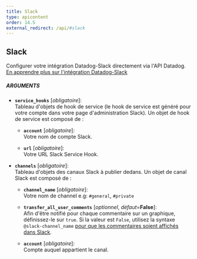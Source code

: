 ```yaml
---
title: Slack
type: apicontent
order: 14.5
external_redirect: /api/#slack
---
```


## Slack

Configurer votre intégration Datadog-Slack directement via l'API Datadog.  
[En apprendre plus sur l'intégration Datadog-Slack][1]

##### ARGUMENTS

* **`service_hooks`** [*obligatoire*]:  
    Tableau d'objets de hook de service (le hook de service est généré pour votre compte dans votre page d'administration Slack). Un objet de hook de service est composé de :

    * **`account`** [*obligatoire*]:  
        Votre nom de compte Slack.

    * **`url`** [*obligatoire*]:  
        Votre URL Slack Service Hook.



* **`channels`** [*obligatoire*]:  
    Tableau d'objets des canaux Slack à publier dedans. Un objet de canal Slack est composé de :

    * **`channel_name`** [*obligatoire*]:  
        Votre nom de channel e.g: `#general`, `#private`

    * **`transfer_all_user_comments`** [*optionnel*, *défaut*=**False**]:  
        Afin d'être notifié pour chaque commentaire sur un graphique, définissez-le sur `true`. Si la valeur est `False`, utilisez la syntaxe `@slack-channel_name` [pour que les commentaires soient affichés dans Slack][2].

    * **`account`** [*obligatoire*]:  
        Compte auquel appartient le canal.

[1]: /integrations/slack
[2]: /monitors/notifications/#slack-integration
